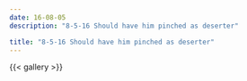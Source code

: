```yaml
---
date: 16-08-05
description: "8-5-16 Should have him pinched as deserter"

title: "8-5-16 Should have him pinched as deserter"
---
```

{{< gallery >}}
